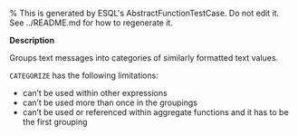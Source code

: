 % This is generated by ESQL's AbstractFunctionTestCase. Do not edit it. See ../README.md for how to regenerate it.

**Description**

Groups text messages into categories of similarly formatted text values.

`CATEGORIZE` has the following limitations:

* can’t be used within other expressions
* can’t be used more than once in the groupings
* can’t be used or referenced within aggregate functions and it has to be the first grouping

